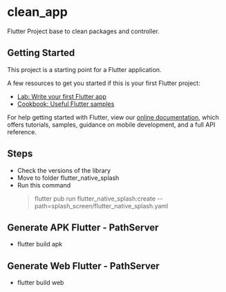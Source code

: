# clean_app

Flutter Project base to clean packages and controller.

## Getting Started

This project is a starting point for a Flutter application.

A few resources to get you started if this is your first Flutter project:

- [Lab: Write your first Flutter app](https://flutter.dev/docs/get-started/codelab)
- [Cookbook: Useful Flutter samples](https://flutter.dev/docs/cookbook)

For help getting started with Flutter, view our
[online documentation](https://flutter.dev/docs), which offers tutorials,
samples, guidance on mobile development, and a full API reference.

## Steps

- Check the versions of the library
- Move to folder flutter_native_splash
- Run this command
  > flutter pub run flutter_native_splash:create --path=splash_screen/flutter_native_splash.yaml

## Generate APK Flutter - PathServer

- flutter build apk

## Generate Web Flutter - PathServer

- flutter build web
